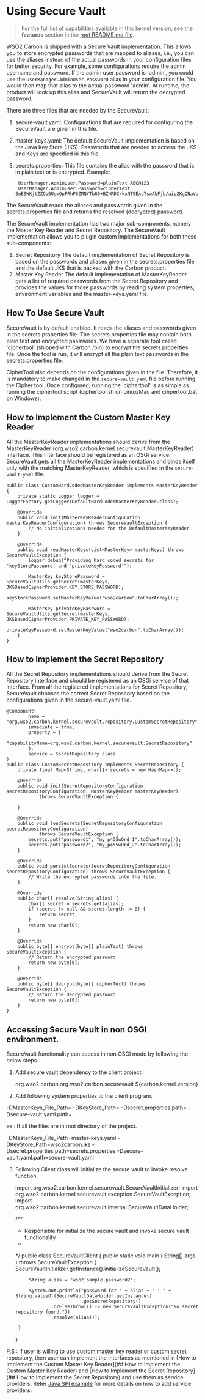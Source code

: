 # Using Secure Vault
> For the full list of capabilities available in this kernel version, see the **features** section in the [root README.md file](../../README.md#key-features-and-tools). 

WSO2 Carbon is shipped with a Secure Vault implementation. This allows you to store encrypted passwords that are mapped to aliases, i.e., you can use the aliases instead of the actual passwords in your configuration files for better security. For example, some configurations require the admin username and password. If the admin user password is 'admin', you could use the `UserManager.AdminUser.Password` alias in your configuration file. You would then map that alias to the actual password 'admin'. At runtime, the product will look up this alias and SecureVault will return the decrypted password.

There are three files that are needed by the SecureVault:

1. secure-vault.yaml: 
    Configurations that are required for configuring the SecureVault are given in this file.
2. master-keys.yaml: 
    The default SecureVault implementation is based on the Java Key Store (JKS). Passwords that are needed to access the JKS and Keys are specified in this file. 
3. secrets.properties: 
    This file contains the alias with the password that is in plain text or is encrypted.
    Example:
    
        UserManager.AdminUser.Password=plainText ABC@123
        UserManager.AdminUser.Password=cipherText SnBSWKjtZZOo0UsmOpPRhP6ZMNYTb80+BZHRDC/kxNT9ExcTswAbFjb/aip2KgQNaVuIT27UtrBaIv77Mb5sNPGiwyPrfajLNhSOlke2p8YmMkegx/mG2ytJhJa5j9iMGtCsbMt+SAf85v6kGIiH0gZA20qDZ9jnveT7/Ifz7v0\=

The SecureVault reads the aliases and passwords given in the secrets.properties file and returns the resolved (decrypted) password.

The SecureVault implementation has two major sub-components, namely the Master Key Reader and Secret Repository. The SecureVault implementation allows you to plugin custom implementations for both these sub-components:

1. Secret Repository
   The default implementation of Secret Repository is based on the passwords and aliases given in the secrets.properties file and the default JKS that is packed with the Carbon product.
2. Master Key Reader
   The default implementation of MasterKeyReader gets a list of required passwords from the Secret Repository and provides the values for those passwords by reading system properties, environment variables and the master-keys.yaml file.

## How To Use Secure Vault
SecureVault is by default enabled. It reads the aliases and passwords given in the secrets.properties file. The secrets.properties file may contain both plain text and encrypted passwords. We have a separate tool called 'ciphertool' (shipped with Carbon /bin) to encrypt the secrets.properties file. Once the tool is run, it will encrypt all the plain text passwords in the secrets.properties file.

CipherTool also depends on the configurations given in the file. Therefore, it is mandatory to make changed in the `secure-vault.yaml` file before running the Cipher tool. Once configured, running the 'ciphertool' is as simple as running the ciphertool script (ciphertool.sh on Linux/Mac and cihpertool.bat on Windows).

## How to Implement the Custom Master Key Reader
All the MasterKeyReader implementations should derive from the MasterKeyReader (org.wso2.carbon.kernel.securevault.MasterKeyReader) interface. This interface should be registered as an OSGi service. SecureVault gets all the MasterKeyReader implementations and binds itself only with the matching MasterKeyReader, which is specified in the `secure-vault.yaml` file.

    public class CustomHardCodedMasterKeyReader implements MasterKeyReader {
        private static Logger logger = LoggerFactory.getLogger(DefaultHardCodedMasterKeyReader.class);

        @Override
        public void init(MasterKeyReaderConfiguration masterKeyReaderConfiguration) throws SecureVaultException {
            // No initializations needed for the DefaultMasterKeyReader
        }

        @Override
        public void readMasterKeys(List<MasterKey> masterKeys) throws SecureVaultException {
            logger.debug("Providing hard coded secrets for 'keyStorePassword' and 'privateKeyPassword'");

            MasterKey keyStorePassword = SecureVaultUtils.getSecret(masterKeys, JKSBasedCipherProvider.KEY_STORE_PASSWORD);
            keyStorePassword.setMasterKeyValue("wso2carbon".toCharArray());

            MasterKey privateKeyPassword = SecureVaultUtils.getSecret(masterKeys, JKSBasedCipherProvider.PRIVATE_KEY_PASSWORD);
            privateKeyPassword.setMasterKeyValue("wso2carbon".toCharArray());
        }
    }

## How to Implement the Secret Repository
All the Secret Repository implementations should derive from the Secret Repository interface and should be registered as an OSGi service of that interface. From all the registered implementations for Secret Repository, SecureVault chooses the correct Secret Repository based on the configurations given in the secure-vault.yaml file.

    @Component(
            name = "org.wso2.carbon.kernel.securevault.repository.CustomSecretRepository",
            immediate = true,
            property = {
                    "capabilityName=org.wso2.carbon.kernel.securevault.SecretRepository"
            },
            service = SecretRepository.class
    )
    public class CustomSecretRepository implements SecretRepository {
        private final Map<String, char[]> secrets = new HashMap<>();
    
        @Override
        public void init(SecretRepositoryConfiguration secretRepositoryConfiguration, MasterKeyReader masterKeyReader)
                throws SecureVaultException {
    
        }
    
        @Override
        public void loadSecrets(SecretRepositoryConfiguration secretRepositoryConfiguration)
                throws SecureVaultException {
            secrets.put("password1", "my_p455wOrd_1".toCharArray());
            secrets.put("password2", "my_p455wOrd_2".toCharArray());
        }
        
        @Override
        public void persistSecrets(SecretRepositoryConfiguration secretRepositoryConfiguration) throws SecureVaultException {
            // Write the encrypted passwords into the file.
        }
        
        @Override
        public char[] resolve(String alias) {
            char[] secret = secrets.get(alias);
            if (secret != null && secret.length != 0) {
                return secret;
            }
            return new char[0];
        }
        
        @Override
        public byte[] encrypt(byte[] plainText) throws SecureVaultException {
            // Return the encrypted password
            return new byte[0];
        }
        
        @Override
        public byte[] decrypt(byte[] cipherText) throws SecureVaultException {
            // Return the decrypted password
            return new byte[0];
        }
    }


## Accessing Secure Vault in non OSGI environment.

SecureVault functionality can access in non OSGI mode by following the below steps.

1. Add secure vault dependency to the client project.

    <dependency>
      <groupId>org.wso2.carbon</groupId>
      <artifactId>org.wso2.carbon.securevault</artifactId>
      <version>${carbon.kernel.version}</version>
    </dependency>

2. Add following system properties to the client program.

-DMasterKeys_File_Path=<master key file path>
-DKeyStore_Path=<key store file path>
-Dsecret.properties.path=<secret properties file path>
-Dsecure-vault.yaml.path=<secure vault yaml file path>

ex : If all the files are in root directory of the project.

-DMasterKeys_File_Path=master-keys.yaml
-DKeyStore_Path=wso2carbon.jks
-Dsecret.properties.path=secrets.properties
-Dsecure-vault.yaml.path=secure-vault.yaml

3. Following Client class will initialize the secure vault to invoke resolve function.

    import org.wso2.carbon.kernel.securevault.SecureVaultInitializer;
    import org.wso2.carbon.kernel.securevault.exception.SecureVaultException;
    import org.wso2.carbon.kernel.securevault.internal.SecureVaultDataHolder;

    /**
     * Responsible for initialize the secure vault and invoke secure vault functionality
     *
     */
    public class SecureVaultClient
    {
        public static void main ( String[] args ) throws SecureVaultException
        {
            SecureVaultInitializer.getInstance().initializeSecureVault();

            String alias = "wso2.sample.password2";

            System.out.println("password for " + alias + " : " + String.valueOf(SecureVaultDataHolder.getInstance()
                               .getSecretRepository()
                    .orElseThrow(() -> new SecureVaultException("No secret repository found."))
                    .resolve(alias)));

        }
    }

P.S : If user is willing to use custom master key reader or custom secret repository, then user can implement
the interfaces as mentioned in
[How to Implement the Custom Master Key Reader](## How to Implement the Custom Master Key Reader) and
[How to Implement the Secret Repository](## How to Implement the Secret Repository) and use them as service providers.
Refer [Java SPI example](https://docs.oracle.com/javase/tutorial/ext/basics/spi.html) for more details on how to add
service providers.
